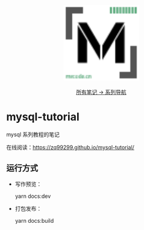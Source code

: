 <p align="center">
  <a href="https://github.com/zq99299/repository-summary" target="_blank">
     <img width="200" src="./docs/.vuepress/public/mlogo.svg" alt="logo">
  </a>
  <br/>
  <br/>
  <a href="https://github.com/zq99299/repository-summary" target="_blank"> 
    所有笔记 → 系列导航
  </a>
</p>

# mysql-tutorial

mysql 系列教程的笔记

在线阅读：https://zq99299.github.io/mysql-tutorial/

## 运行方式

- 写作预览：

  yarn docs:dev
- 打包发布：

  yarn docs:build
